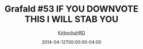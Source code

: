 ---
title: "Grafald #53 IF YOU DOWNVOTE THIS I WILL STAB YOU"
type: "image"
date: 2014-04-12T00:00:00-04:00
draft: false
categories:
- blog
- projects
- grafald
image_path: "../img/2014/53.png"
alt_text: ""
is_subpage: true
author: "[KirbychuHRD](https://cohost.org/KirbychuHRD)"
---